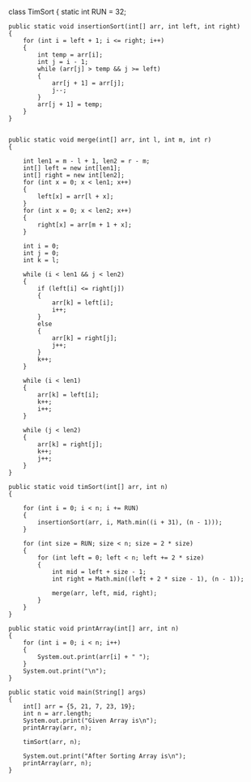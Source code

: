 class TimSort 
{ 
    static int RUN = 32; 
  
    public static void insertionSort(int[] arr, int left, int right)  
    { 
        for (int i = left + 1; i <= right; i++)  
        { 
            int temp = arr[i]; 
            int j = i - 1; 
            while (arr[j] > temp && j >= left) 
            { 
                arr[j + 1] = arr[j]; 
                j--; 
            } 
            arr[j + 1] = temp; 
        } 
    } 
  
 
    public static void merge(int[] arr, int l, int m, int r) 
    { 
       
        int len1 = m - l + 1, len2 = r - m; 
        int[] left = new int[len1]; 
        int[] right = new int[len2]; 
        for (int x = 0; x < len1; x++)  
        { 
            left[x] = arr[l + x]; 
        } 
        for (int x = 0; x < len2; x++)  
        { 
            right[x] = arr[m + 1 + x]; 
        } 
  
        int i = 0; 
        int j = 0; 
        int k = l; 
  
        while (i < len1 && j < len2)  
        { 
            if (left[i] <= right[j])  
            { 
                arr[k] = left[i]; 
                i++; 
            } 
            else 
            { 
                arr[k] = right[j]; 
                j++; 
            } 
            k++; 
        } 
  
        while (i < len1) 
        { 
            arr[k] = left[i]; 
            k++; 
            i++; 
        } 
  
        while (j < len2)  
        { 
            arr[k] = right[j]; 
            k++; 
            j++; 
        } 
    } 
  
    public static void timSort(int[] arr, int n)  
    { 
           
        for (int i = 0; i < n; i += RUN)  
        { 
            insertionSort(arr, i, Math.min((i + 31), (n - 1))); 
        } 
  
        for (int size = RUN; size < n; size = 2 * size)  
        { 
            for (int left = 0; left < n; left += 2 * size)  
            {  
                int mid = left + size - 1; 
                int right = Math.min((left + 2 * size - 1), (n - 1)); 
  
                merge(arr, left, mid, right); 
            } 
        } 
    } 
    
    public static void printArray(int[] arr, int n) 
    { 
        for (int i = 0; i < n; i++) 
        { 
            System.out.print(arr[i] + " "); 
        } 
        System.out.print("\n"); 
    } 

    public static void main(String[] args)  
    { 
        int[] arr = {5, 21, 7, 23, 19}; 
        int n = arr.length; 
        System.out.print("Given Array is\n"); 
        printArray(arr, n); 
  
        timSort(arr, n); 
  
        System.out.print("After Sorting Array is\n"); 
        printArray(arr, n); 
    } 
